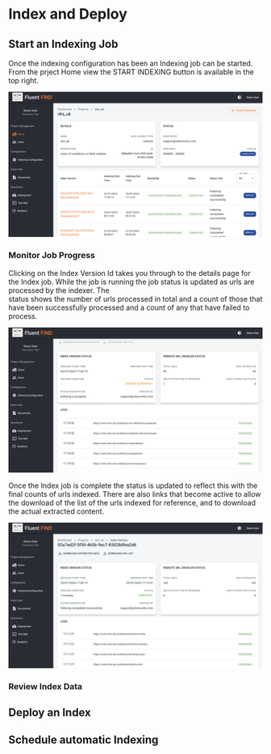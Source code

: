 # Index and Deploy

## Start an Indexing Job

Once the indexing configuration has been an Indexing job can be started. From the prject Home view the START INDEXING button is available in the top right.

![Start Indexing](../img/home-start-inedxing.png)

### Monitor Job Progress

Clicking on the Index Version Id takes you through to the details page for the Index job. While the job is running the job status is updated as urls are processed by the indexer. The  
status shows the number of urls processed in total and a count of those that have been successfully processed and a count of any that have failed to process.

![Index Job Status](../img/index-job-progress.png)

Once the Index job is complete the status is updated to reflect this with the final counts of urls indexed. There are also links that become active to allow the download of the list of the urls indexed for reference, and to download the actual extracted content.

![Indexing Complete](../img/index-job-complete.png)

### Review Index Data

## Deploy an Index

## Schedule automatic Indexing